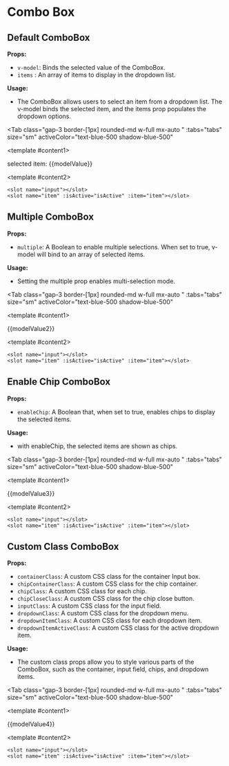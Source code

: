 # Combo Box

<script setup lang="ts">
import { ref } from 'vue'
const tabs = [
  { label: 'UI', value: 1, content: '' },
  { label: 'Slots', value: 2, content: ''},
  { label: 'Props', value: 3, content: ''},
];
const modelValue = ref();
const modelValue2 = ref([]);
const modelValue3 = ref([]);
const modelValue4 = ref([]);
const items = ['first choice', 'second choice', 'thrid choice', 'forth choice', 'fifth choice'];
</script>

## Default ComboBox

**Props:**

- `v-model`: Binds the selected value of the ComboBox.
- `items` : An array of items to display in the dropdown list.

**Usage:**

- The ComboBox allows users to select an item from a dropdown list. The v-model binds the selected item, and the items prop populates the dropdown options.

<Tab
   class="gap-3 border-[1px] rounded-md w-full mx-auto "
    :tabs="tabs"
    size="sm"
    activeColor="text-blue-500 shadow-blue-500"
  >
<template #content1>
<ComboBox v-model="modelValue" :items="items" />
<p>selected item: {{modelValue}}</p>

</template>

<template #content2>

```vue
<slot name="input"></slot>
<slot name="item" :isActive="isActive" :item="item"></slot>
```

</template>
<template #content3>

```vue
<ComboBox v-model="modelValue" :items="items" />
```

</template>
</Tab>

## Multiple ComboBox

**Props:**

- `multiple`: A Boolean to enable multiple selections. When set to true, v-model will bind to an array of selected items.

**Usage:**

- Setting the multiple prop enables multi-selection mode.

<Tab
   class="gap-3 border-[1px] rounded-md w-full mx-auto "
    :tabs="tabs"
    size="sm"
    activeColor="text-blue-500 shadow-blue-500"
  >
<template #content1>
<ComboBox v-model="modelValue2" :items="items" multiple/>
<p> {{modelValue2}}</p>

</template>

<template #content2>

```vue
<slot name="input"></slot>
<slot name="item" :isActive="isActive" :item="item"></slot>
```

</template>
<template #content3>

```vue
<ComboBox v-model="modelValue" 
:items="items" multiple/>
```

</template>
</Tab>

## Enable Chip ComboBox

**Props:**

- `enableChip`: A Boolean that, when set to true, enables chips to display the selected items.

**Usage:**

- with enableChip, the selected items are shown as chips.

<Tab
   class="gap-3 border-[1px] rounded-md w-full mx-auto "
    :tabs="tabs"
    size="sm"
    activeColor="text-blue-500 shadow-blue-500"
  >
<template #content1>
<ComboBox v-model="modelValue3" :items="items" multiple enableChip/>
<p> {{modelValue3}}</p>

</template>

<template #content2>

```vue
<slot name="input"></slot>
<slot name="item" :isActive="isActive" :item="item"></slot>
```

</template>
<template #content3>

```vue
<ComboBox v-model="modelValue" 
:items="items" multiple enableChip/>
```

</template>
</Tab>

## Custom Class ComboBox

**Props:**

- `containerClass`: A custom CSS class for the container Input box.
- `chipContainerClass`: A custom CSS class for the chip container.
- `chipClass`:  A custom CSS class for each chip.
- `chipCloseClass`:  A custom CSS class for the chip close button.
- `inputClass`: A custom CSS class for the input field.
- `dropdownClass`: A custom CSS class for the dropdown menu.
- `dropdownItemClass`: A custom CSS class for each dropdown item.
- `dropdownItemActiveClass`: A custom CSS class for the active dropdown item.

**Usage:**

- The custom class props allow you to style various parts of the ComboBox, such as the container, input field, chips, and dropdown items.

<Tab
   class="gap-3 border-[1px] rounded-md w-full mx-auto "
    :tabs="tabs"
    size="sm"
    activeColor="text-blue-500 shadow-blue-500"
  >
<template #content1>
<ComboBox v-model="modelValue4" :items="items" multiple enableChip chipClass="bg-indigo-700" dropdownItemClass="bg-indigo-200 hover:bg-indigo-300" dropdownItemActiveClass="bg-indigo-700 hover:bg-indigo-600"/>
<p> {{modelValue4}}</p>

</template>

<template #content2>

```vue
<slot name="input"></slot>
<slot name="item" :isActive="isActive" :item="item"></slot>
```

</template>
<template #content3>

```vue
<ComboBox v-model="modelValue4" :items="items" multiple enableChip 
chipClass="bg-indigo-700" dropdownItemClass="bg-indigo-200 hover:bg-indigo-300" 
dropdownItemActiveClass="bg-indigo-700 hover:bg-indigo-600"/>
```

</template>
</Tab>
